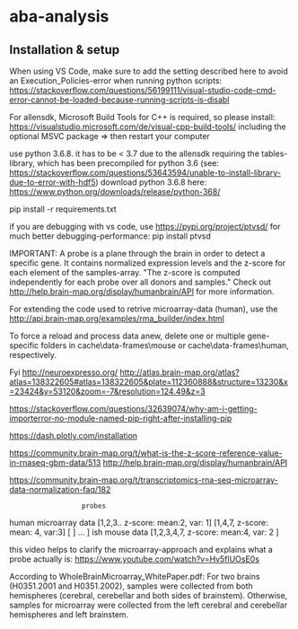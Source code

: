 # aba-analysis
## Installation & setup
When using VS Code, make sure to add the setting described here to avoid an Execution_Policies-error when running python scripts:
https://stackoverflow.com/questions/56199111/visual-studio-code-cmd-error-cannot-be-loaded-because-running-scripts-is-disabl 

For allensdk, Microsoft Build Tools for C++ is required, so please install:
https://visualstudio.microsoft.com/de/visual-cpp-build-tools/
including the optional MSVC package => then restart your computer

use python 3.6.8. it has to be < 3.7 due to the allensdk requiring the tables-library, which has been precompiled for python 3.6
(see: https://stackoverflow.com/questions/53643594/unable-to-install-library-due-to-error-with-hdf5)
download python 3.6.8 here: https://www.python.org/downloads/release/python-368/

pip install -r requirements.txt

if you are debugging with vs code, use https://pypi.org/project/ptvsd/ for much better debugging-performance:
pip install ptvsd

IMPORTANT:
A probe is a plane through the brain in order to detect a specific gene. It contains normalized expression levels and the z-score for each element of the samples-array. "The z-score is computed independently for each probe over all donors and samples." Check out http://help.brain-map.org/display/humanbrain/API for more information.

For extending the code used to retrive microarray-data (human), use the http://api.brain-map.org/examples/rma_builder/index.html

To force a reload and process data anew, delete one or multiple gene-specific folders in cache\data-frames\mouse or cache\data-frames\human, respectively.

Fyi
http://neuroexpresso.org/
http://atlas.brain-map.org/atlas?atlas=138322605#atlas=138322605&plate=112360888&structure=13230&x=23424&y=53120&zoom=-7&resolution=124.49&z=3

https://stackoverflow.com/questions/32639074/why-am-i-getting-importerror-no-module-named-pip-right-after-installing-pip


https://dash.plotly.com/installation

https://community.brain-map.org/t/what-is-the-z-score-reference-value-in-rnaseq-gbm-data/513
http://help.brain-map.org/display/humanbrain/API


https://community.brain-map.org/t/transcriptomics-rna-seq-microarray-data-normalization-faq/182

                      probes
human microarray data [1,2,3.. z-score:  mean:2, var: 1] [1,4,7, z-score: mean: 4, var:3] [ ] ... ]
ish mouse data        [1,2,3,4,7, z-score: mean:4, var: 2               ]

this video helps to clarify the microarray-approach and explains what a probe actually is: https://www.youtube.com/watch?v=Hv5flUOsE0s



According to WholeBrainMicroarray_WhitePaper.pdf:
For two brains (H0351.2001 and H0351.2002), samples were collected from both hemispheres (cerebral,
cerebellar and both sides of brainstem). Otherwise, samples for microarray were collected from the left
cerebral and cerebellar hemispheres and left brainstem.
